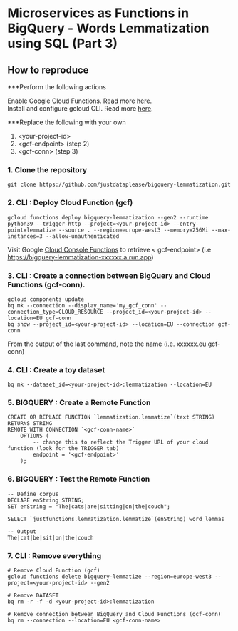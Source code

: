 # Microservices as Functions in BigQuery - Words Lemmatization using SQL (Part 3)

## How to reproduce

***Perform the following actions

Enable Google Cloud Functions. Read more [here](https://cloud.google.com/functions/docs/create-deploy-gcloud). \
Install and configure gcloud CLI. Read more [here](https://cloud.google.com/functions/docs/create-deploy-gcloud). 

***Replace the following with your own

1) \<your-project-id>
2) \<gcf-endpoint> (step 2)
3) \<gcf-conn> (step 3)

### 1. Clone the repository

    git clone https://github.com/justdataplease/bigquery-lemmatization.git

### 2. CLI : Deploy Cloud Function (gcf)

    gcloud functions deploy bigquery-lemmatization --gen2 --runtime python39 --trigger-http --project=<your-project-id> --entry-point=lemmatize --source . --region=europe-west3 --memory=256Mi --max-instances=3 --allow-unauthenticated

Visit Google [Cloud Console Functions](https://console.cloud.google.com/functions/list?project=) to retrieve <
gcf-endpoint> (i.e https://bigquery-lemmatization-xxxxxx.a.run.app)

### 3. CLI : Create a connection between BigQuery and Cloud Functions (gcf-conn).

    gcloud components update
    bq mk --connection --display_name='my_gcf_conn' --connection_type=CLOUD_RESOURCE --project_id=<your-project-id> --location=EU gcf-conn
    bq show --project_id=<your-project-id> --location=EU --connection gcf-conn

From the output of the last command, note the name <gcf-conn-name> (i.e. xxxxxx.eu.gcf-conn)

### 4. CLI : Create a toy dataset

    bq mk --dataset_id=<your-project-id>:lemmatization --location=EU

### 5. BIGQUERY : Create a Remote Function

    CREATE OR REPLACE FUNCTION `lemmatization.lemmatize`(text STRING)
    RETURNS STRING
    REMOTE WITH CONNECTION `<gcf-conn-name>`
        OPTIONS (
            -- change this to reflect the Trigger URL of your cloud function (look for the TRIGGER tab)
            endpoint = '<gcf-endpoint>'
        );

### 6. BIGQUERY : Test the Remote Function

    -- Define corpus
    DECLARE enString STRING;
    SET enString = "The|cats|are|sitting|on|the|couch";

    SELECT `justfunctions.lemmatization.lemmatize`(enString) word_lemmas

    -- Output
    The|cat|be|sit|on|the|couch

### 7. CLI : Remove everything

    # Remove Cloud Function (gcf)
    gcloud functions delete bigquery-lemmatize --region=europe-west3 --project=<your-project-id> --gen2

    # Remove DATASET
    bq rm -r -f -d <your-project-id>:lemmatization

    # Remove connection between BigQuery and Cloud Functions (gcf-conn)
    bq rm --connection --location=EU <gcf-conn-name>